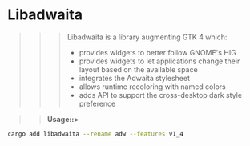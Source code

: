 # **Libadwaita**

>>> Libadwaita is a library augmenting GTK 4 which:
>>>* provides widgets to better follow GNOME's HIG
>>>* provides widgets to let applications change their layout based on the available space
>>>* integrates the Adwaita stylesheet
>>>* allows runtime recoloring with named colors
>>>* adds API to support the cross-desktop dark style preference

>> **Usage::>**
```bash
cargo add libadwaita --rename adw --features v1_4
```